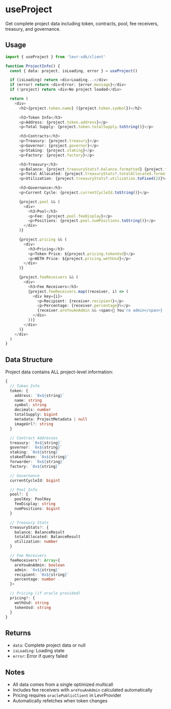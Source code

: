 # useProject

Get complete project data including token, contracts, pool, fee receivers, treasury, and governance.

## Usage

```typescript
import { useProject } from 'levr-sdk/client'

function ProjectInfo() {
  const { data: project, isLoading, error } = useProject()

  if (isLoading) return <div>Loading...</div>
  if (error) return <div>Error: {error.message}</div>
  if (!project) return <div>No project loaded</div>

  return (
    <div>
      <h2>{project.token.name} ({project.token.symbol})</h2>

      <h3>Token Info</h3>
      <p>Address: {project.token.address}</p>
      <p>Total Supply: {project.token.totalSupply.toString()}</p>

      <h3>Contracts</h3>
      <p>Treasury: {project.treasury}</p>
      <p>Governor: {project.governor}</p>
      <p>Staking: {project.staking}</p>
      <p>Factory: {project.factory}</p>

      <h3>Treasury</h3>
      <p>Balance: {project.treasuryStats?.balance.formatted} {project.token.symbol}</p>
      <p>Total Allocated: {project.treasuryStats?.totalAllocated.formatted}</p>
      <p>Utilization: {project.treasuryStats?.utilization.toFixed(2)}%</p>

      <h3>Governance</h3>
      <p>Current Cycle: {project.currentCycleId.toString()}</p>

      {project.pool && (
        <div>
          <h3>Pool</h3>
          <p>Fee: {project.pool.feeDisplay}</p>
          <p>Positions: {project.pool.numPositions.toString()}</p>
        </div>
      )}

      {project.pricing && (
        <div>
          <h3>Pricing</h3>
          <p>Token Price: ${project.pricing.tokenUsd}</p>
          <p>WETH Price: ${project.pricing.wethUsd}</p>
        </div>
      )}

      {project.feeReceivers && (
        <div>
          <h3>Fee Receivers</h3>
          {project.feeReceivers.map((receiver, i) => (
            <div key={i}>
              <p>Recipient: {receiver.recipient}</p>
              <p>Percentage: {receiver.percentage}%</p>
              {receiver.areYouAnAdmin && <span>👑 You're admin</span>}
            </div>
          ))}
        </div>
      )}
    </div>
  )
}
```

## Data Structure

Project data contains ALL project-level information:

```typescript
{
  // Token Info
  token: {
    address: `0x${string}`
    name: string
    symbol: string
    decimals: number
    totalSupply: bigint
    metadata: ProjectMetadata | null
    imageUrl?: string
  }

  // Contract Addresses
  treasury: `0x${string}`
  governor: `0x${string}`
  staking: `0x${string}`
  stakedToken: `0x${string}`
  forwarder: `0x${string}`
  factory: `0x${string}`

  // Governance
  currentCycleId: bigint

  // Pool Info
  pool?: {
    poolKey: PoolKey
    feeDisplay: string
    numPositions: bigint
  }

  // Treasury Stats
  treasuryStats?: {
    balance: BalanceResult
    totalAllocated: BalanceResult
    utilization: number
  }

  // Fee Receivers
  feeReceivers?: Array<{
    areYouAnAdmin: boolean
    admin: `0x${string}`
    recipient: `0x${string}`
    percentage: number
  }>

  // Pricing (if oracle provided)
  pricing?: {
    wethUsd: string
    tokenUsd: string
  }
}
```

## Returns

- `data`: Complete project data or null
- `isLoading`: Loading state
- `error`: Error if query failed

## Notes

- All data comes from a single optimized multicall
- Includes fee receivers with `areYouAnAdmin` calculated automatically
- Pricing requires `oraclePublicClient` in LevrProvider
- Automatically refetches when token changes
